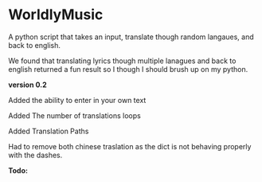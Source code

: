 # WorldlyMusic
 A python script that takes an input, translate though random langaues, and back to english.
 
 We found that translating lyrics though multiple lanagues and back to english returned a fun result so I though I should brush up on my python.
 
 
**version 0.2**

Added the ability to enter in your own text

Added The number of translations loops

Added Translation Paths

Had to remove both chinese traslation as the dict is not behaving properly with the dashes.


**Todo:** 
